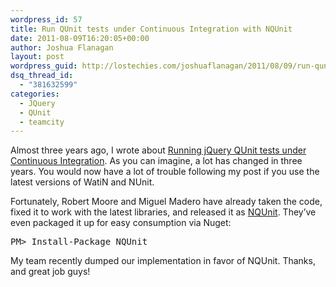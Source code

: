 ```yaml
---
wordpress_id: 57
title: Run QUnit tests under Continuous Integration with NQUnit
date: 2011-08-09T16:20:05+00:00
author: Joshua Flanagan
layout: post
wordpress_guid: http://lostechies.com/joshuaflanagan/2011/08/09/run-qunit-tests-under-continuous-integration-with-nqunit/
dsq_thread_id:
  - "381632599"
categories:
  - JQuery
  - QUnit
  - teamcity
---
```

Almost three years ago, I wrote about <a href="https://lostechies.com/joshuaflanagan/2008/09/18/running-jquery-qunit-tests-under-continuous-integration/" target="_blank">Running jQuery QUnit tests under Continuous Integration</a>. As you can imagine, a lot has changed in three years. You would now have a lot of trouble following my post if you use the latest versions of WatiN and NUnit.

Fortunately, Robert Moore and Miguel Madero have already taken the code, fixed it to work with the latest libraries, and released it as <a href="https://github.com/robdmoore/NQUnit" target="_blank">NQUnit</a>. They&#8217;ve even packaged it up for easy consumption via Nuget:

<pre class="brush: shell; gutter:false;wrap-lines:false;tab-size:2">PM&gt; Install-Package NQUnit</pre>

My team recently dumped our implementation in favor of NQUnit. Thanks, and great job guys!